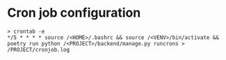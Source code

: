 # Cron job configuration

```
> crontab -e
*/5 * * * * source /<HOME>/.bashrc && source /<VENV>/bin/activate && poetry run python /<PROJECT>/backend/manage.py runcrons > /PROJECT/cronjob.log
```
